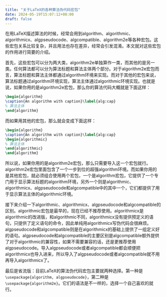 ```yaml
---
title: "关于LaTeX的各种算法伪代码宏包"
date: 2024-05-19T15:07:12+08:00
draft: false
---
```


在用LaTeX描述算法的时候，经常会用到algorithm、algorithmic、algorithmicx、algpseudocode、algcompatible、algorithm2e等各种宏包。这些宏包关系比较复杂，并且用法也存在差异，经常会引发混淆。本文就对这些宏包的作用进行简要的介绍。

首先，这些宏包可以分为两大类，algorithm2e单独算作一类，而其他的是另一类。任何算法都可以分为算法标题和算法主体两个部分。对于algorithm2e宏包而言，算法标题和算法主体都通过algorithm环境来实现。而对于其他的宏包来说，算法标题通过algorithm环境实现，算法主体通过algorithmic环境实现。也就是说，如果你用的是algorithm2e宏包，那么你的算法代码大概就是下面这样：
```latex
\begin{algorithm}
\caption{An algorithm with caption}\label{alg:cap}
% 算法主体
\end{algorithm}
```
而如果用其他的宏包，那么就会变成下面这样：
```latex
\begin{algorithm}
\caption{An algorithm with caption}\label{alg:cap}
\begin{algorithmic}
% 算法主体
\end{algorithmic}
\end{algorithm}
```

所以说，如果你用的是algorithm2e宏包，那么只需要导入这一个宏包就行。algorithm2e宏包里面包含了一个一步到位的超强algorithm环境。而如果你用的是其他宏包，就必须组合使用两个宏包，一个是algorithm宏包，它提供了一个专门用于显示算法标题的algorithm环境，另外一个则是algorithmic、algorithmicx、algpseudocode和algcompatible中的其中一个，它们都提供了用于显示算法主体的algorithmic环境。

接下来介绍一下algorithmic、algorithmicx、algpseudocode和algcompatible的区别。algorithmic宏包是最早的，现在已经不推荐使用。algorithmicx是algorithmic的改进版，和algorithmic不同，algorithmicx没有提供预定义的语句，只提供了定义语句的命令，因此单纯用algorithmicx写伪代码会很麻烦。algpseudocode和algcompatible则是在algorithmicx的基础上提供了一组定义好的语句。algpseudocode和algcompatible的主要区别是algcompatible额外提供了对于algorithmic的兼容性，如果不需要兼容的话，还是更推荐使用algpseudocode。导入algpseudocode或者algcompatible都会顺便把algorithmicx也导入进来，所以导入了algpseudocode或者algcompatible就不用再导入algorithmicx了。

最后是省流版：目前LaTeX的算法伪代码宏包主要就两种选择。第一种是`\usepackage{algorithm, algpseudocode}`，第二种是`\usepackage{algorithm2e}`。它们的语法是不一样的，选择一个自己喜欢的就行。
